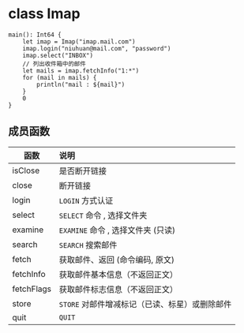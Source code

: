 class Imap
==========

```cangjie
main(): Int64 {
    let imap = Imap("imap.mail.com")
    imap.login("niuhuan@mail.com", "password")
    imap.select("INBOX")
    // 列出收件箱中的邮件
    let mails = imap.fetchInfo("1:*")
    for (mail in mails) { 
        println("mail : ${mail}")
    }
    0
}
```

## 成员函数

| 函数 | 说明 |
| -- | :-- |
| isClose | 是否断开链接
| close | 断开链接
| login | `LOGIN` 方式认证
| select | `SELECT` 命令 , 选择文件夹
| examine | `EXAMINE` 命令 , 选择文件夹 (只读)
| search | `SEARCH` 搜索邮件
| fetch | 获取邮件、返回 (命令编码, 原文)
| fetchInfo | 获取邮件基本信息（不返回正文）
| fetchFlags | 获取邮件标志信息（不返回正文）
| store | `STORE` 对邮件增减标记（已读、标星）或删除邮件
| quit | `QUIT`
